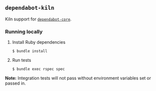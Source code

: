 ## `dependabot-kiln`

Kiln support for [`dependabot-core`][core-repo].

### Running locally

1. Install Ruby dependencies
   ```
   $ bundle install
   ```

2. Run tests
   ```
   $ bundle exec rspec spec
   ```

**Note:** Integration tests will not pass without environment variables set or passed in.

[core-repo]: https://github.com/dependabot/dependabot-core
